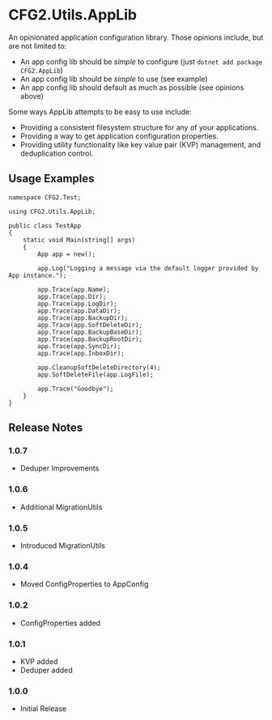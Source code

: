 # CFG2.Utils.AppLib

An opinionated application configuration library. Those opinions include, but are not limited to:

- An app config lib should be *simple* to configure (just ```dotnet add package CFG2.AppLib```)
- An app config lib should be *simple* to use (see example)
- An app config lib should default as much as possible (see opinions above)

Some ways AppLib attempts to be easy to use include:

- Providing a consistent filesystem structure for any of your applications.
- Providing a way to get application configuration properties.
- Providing utility functionality like key value pair (KVP) management, and deduplication control.

## Usage Examples

```
namespace CFG2.Test;

using CFG2.Utils.AppLib;

public class TestApp
{
    static void Main(string[] args)
    {
        App app = new();

        app.Log("Logging a message via the default logger provided by App instance.");

        app.Trace(app.Name);
        app.Trace(app.Dir);
        app.Trace(app.LogDir);
        app.Trace(app.DataDir);
        app.Trace(app.BackupDir);
        app.Trace(app.SoftDeleteDir);
        app.Trace(app.BackupBaseDir);
        app.Trace(app.BackupRootDir);
        app.Trace(app.SyncDir);
        app.Trace(app.InboxDir);

        app.CleanupSoftDeleteDirectory(4);
        app.SoftDeleteFile(app.LogFile);

        app.Trace("Goodbye");
    }
}
```

## Release Notes

### 1.0.7
- Deduper Improvements

### 1.0.6
- Additional MigrationUtils

### 1.0.5
- Introduced MigrationUtils

### 1.0.4
- Moved ConfigProperties to AppConfig

### 1.0.2
- ConfigProperties added

### 1.0.1
- KVP added
- Deduper added

### 1.0.0
- Initial Release